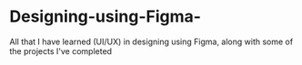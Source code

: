 # Designing-using-Figma-
All that I have learned (UI/UX) in designing using Figma, along with some of the projects I've completed

